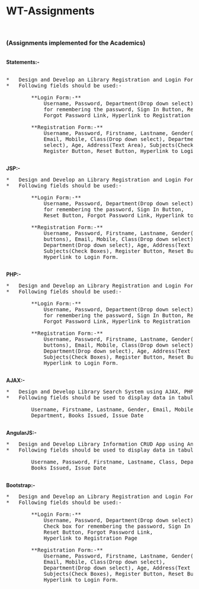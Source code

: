 <h1>WT-Assignments</h1>
<br>
<h3>(Assignments implemented for the Academics)</h3>
<br>
<b>Statements:-</b>
<br>
<br>

<pre>*   Design and Develop an Library Registration and Login Form using Servlet, MySQL
*   Following fields should be used:-

        **Login Form:-**
            Username, Password, Department(Drop down select), Check box
            for remembering the password, Sign In Button, Reset Button,
            Forgot Password Link, Hyperlink to Registration Page

        **Registration Form:-**
            Username, Password, Firstname, Lastname, Gender(radio buttons),
            Email, Mobile, Class(Drop down select), Department(Drop down
            select), Age, Address(Text Area), Subjects(Check Boxes),
            Register Button, Reset Button, Hyperlink to Login Form.

</pre>

**JSP:-**

<pre>*   Design and Develop an Library Registration and Login Form using JSP, MySQL.
*   Following fields should be used:-

        **Login Form:-**
            Username, Password, Department(Drop down select), Check box
            for remembering the password, Sign In Button,
            Reset Button, Forgot Password Link, Hyperlink to Registration Page

        **Registration Form:-**
            Username, Password, Firstname, Lastname, Gender(radio
            buttons), Email, Mobile, Class(Drop down select),
            Department(Drop down select), Age, Address(Text Area),
            Subjects(Check Boxes), Register Button, Reset Button,
            Hyperlink to Login Form.

</pre>

**PHP:-**

<pre>*   Design and Develop an Library Registration and Login Form using PHP, MySQL.
*   Following fields should be used:-

        **Login Form:-**
            Username, Password, Department(Drop down select), Check box
            for remembering the password, Sign In Button, Reset Button,
            Forgot Password Link, Hyperlink to Registration Page

        **Registration Form:-**
            Username, Password, Firstname, Lastname, Gender(radio
            buttons), Email, Mobile, Class(Drop down select),
            Department(Drop down select), Age, Address(Text Area),
            Subjects(Check Boxes), Register Button, Reset Button,
            Hyperlink to Login Form.

</pre>

**AJAX:-**

<pre>*   Design and Develop Library Search System using AJAX, PHP, MySQL.
*   Following fields should be used to display data in tabular format:-

        Username, Firstname, Lastname, Gender, Email, Mobile, Class,
        Department, Books Issued, Issue Date

</pre>

**AngularJS:-**

<pre>*   Design and Develop Library Information CRUD App using AngularJS.
*   Following fields should be used to display data in tabular format:-

        Username, Password, Firstname, Lastname, Class, Department,
        Books Issued, Issue Date

</pre>

**Bootstrap:-**

<pre>*   Design and Develop an Library Registration and Login Form using Bootstrap Framework.
*   Following fields should be used:-

        **Login Form:-**
            Username, Password, Department(Drop down select),
            Check box for remembering the password, Sign In Button,
            Reset Button, Forgot Password Link,
            Hyperlink to Registration Page

        **Registration Form:-**
            Username, Password, Firstname, Lastname, Gender(radio buttons),
            Email, Mobile, Class(Drop down select),
            Department(Drop down select), Age, Address(Text Area),
            Subjects(Check Boxes), Register Button, Reset Button,
            Hyperlink to Login Form.

</pre>
